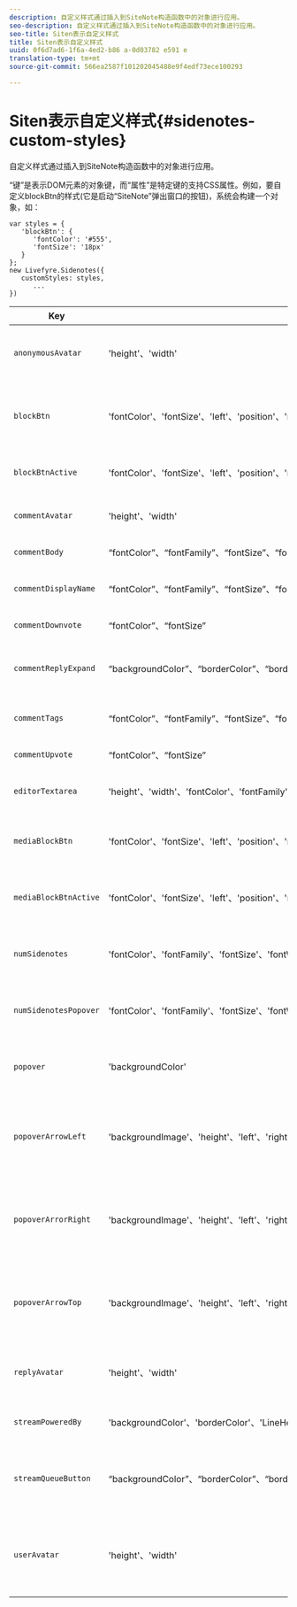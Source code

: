 ```yaml
---
description: 自定义样式通过插入到SiteNote构造函数中的对象进行应用。
seo-description: 自定义样式通过插入到SiteNote构造函数中的对象进行应用。
seo-title: Siten表示自定义样式
title: Siten表示自定义样式
uuid: 0f6d7ad6-1f6a-4ed2-b86 a-0d03782 e591 e
translation-type: tm+mt
source-git-commit: 566ea2587f101202045488e9f4edf73ece100293

---
```



# Siten表示自定义样式{#sidenotes-custom-styles}

自定义样式通过插入到SiteNote构造函数中的对象进行应用。

“键”是表示DOM元素的对象键，而“属性”是特定键的支持CSS属性。例如，要自定义blockBtn的样式(它是启动“SiteNote”弹出窗口的按钮)，系统会构建一个对象，如：

```
var styles = { 
   'blockBtn': { 
      'fontColor': '#555', 
      'fontSize': '18px' 
   } 
}; 
new Livefyre.Sidenotes({ 
   customStyles: styles, 
      ...  
})
```

| **Key** | **属性** | 描述 |
|---|---|---|
| `anonymousAvatar` | 'height'、'width' | 匿名头像图像，在文本区域编辑器的左侧。 |
| `blockBtn` | 'fontColor'、'fontSize'、'left'、'position'、'right'、'top' | 位于指定为sitenable的元素旁边的“启动器图标”。 |
| `blockBtnActive` | 'fontColor'、'fontSize'、'left'、'position'、'right'、'top' | 处于活动状态时启动器图标。 |
| `commentAvatar` | 'height'、'width' | 头像图像位于顶级备注的左侧。 |
| `commentBody` | “fontColor”、“fontFamily”、“fontSize”、“fontWeight”、“LineHeight” | 串接注释的文本正文。 |
| `commentDisplayName` | “fontColor”、“fontFamily”、“fontSize”、“fontWeight”、“LineHeight” | 显示留下备注的用户的姓名。 |
| `commentDownvote` | “fontColor”、“fontSize” | 备注上的“投票”按钮。 |
| `commentReplyExpand` | “backgroundColor”、“borderColor”、“borderWidth”、“fontColor”、“fontFamily”、“fontSize”、“fontWeight”、“LineHeight” | 用于扩展包含大量回复的线程的按钮。 |
| `commentTags` | “fontColor”、“fontFamily”、“fontSize”、“fontWeight”、“LineHeight” | 备注上关于用户的标记。 |
| `commentUpvote` | “fontColor”、“fontSize” | 注释上的“投票”按钮。 |
| `editorTextarea` | 'height'、'width'、'fontColor'、'fontFamily'、'fontSize'、'fontWeight'、'LineHeight' | 文本输入框用于离开备注。 |
| `mediaBlockBtn` | 'fontColor'、'fontSize'、'left'、'position'、'right'、'top' | 媒体启动器图标(位于媒体项目的顶部，视频)。 |
| `mediaBlockBtnActive` | 'fontColor'、'fontSize'、'left'、'position'、'right'、'top' | 处于活动状态的Media启动器图标。 |
| `numSidenotes` | 'fontColor'、'fontFamily'、'fontSize'、'fontWeight'、'lineHeight'、'backgroundColor'、'borderColor'、'borderWidth'、'height'、'width' | 可单击按钮，用于显示集合中的席位数。 |
| `numSidenotesPopover` | 'fontColor'、'fontFamily'、'fontSize'、'fontWeight'、'lineHeight'、'backgroundColor'、'borderColor'、'borderWidth'、'height'、'width' | 弹出窗口，并简要说明用户的SiteNote。 |
| `popover` | 'backgroundColor' | 调用启动器图标时出现的弹出窗口。 |
| `popoverArrowLeft` | 'backgroundImage'、'height'、'left'、'right'、'top'、'width' | 弹出窗口上的向左箭头元素，指向包含启动器图标的DOM元素。 |
| `popoverArrorRight` | 'backgroundImage'、'height'、'left'、'right'、'top'、'width' | 弹出窗口上的向右箭头元素，指向包含启动器图标的DOM元素。 |
| `popoverArrowTop` | 'backgroundImage'、'height'、'left'、'right'、'top'、'width' | 弹出窗口上的顶部箭头元素，指向包含启动器图标的DOM元素。 |
| `replyAvatar` | 'height'、'width' | 头像图像位于回复级别备注的左侧。 |
| `streamPoweredBy` | 'backgroundColor'、'borderColor'、'LineHeight' | 弹出窗口上的“Powered by”页脚。 |
| `streamQueueButton` | “backgroundColor”、“borderColor”、“borderWidth”、“fontColor”、“fontFamily”、“fontSize”、“fontWeight”、“LineHeight” | 用于在新的备注流进入打开的弹出窗口时指示的按钮。 |
| `userAvatar` | 'height'、'width' | 经过身份验证的用户的头像图像，位于文本区域编辑器的左侧。 |

